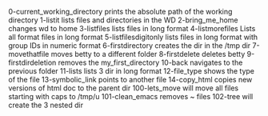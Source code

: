 0-current_working_directory prints the absolute path of the working directory
1-listit lists files and directories in the WD
2-bring_me_home changes wd to home
3-listfiles lists files in long format
4-listmorefiles Lists all format files in long format
5-listfilesdigitonly lists files in long format with group IDs in numeric format
6-firstdirectory creates the dir in the /tmp dir
7-movethatfile moves betty to a different folder
8-firstdelete deletes betty
9-firstdirdeletion removes the my_first_directory
10-back navigates to the previous folder
11-lists lists 3 dir in long format
12-file_type shows the type of the file
13-symbolic_link points to another file
14-copy_html copies new versions of html doc to the parent dir
100-lets_move will move all files starting with caps to /tmp/u
101-clean_emacs removes ~ files
102-tree will create the 3 nested dir
